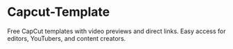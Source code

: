 # Capcut-Template
Free CapCut templates with video previews and direct links. Easy access for editors, YouTubers, and content creators.

